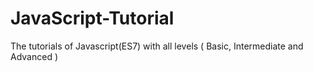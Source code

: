 # JavaScript-Tutorial
The tutorials of Javascript(ES7) with all levels ( Basic, Intermediate and Advanced )
